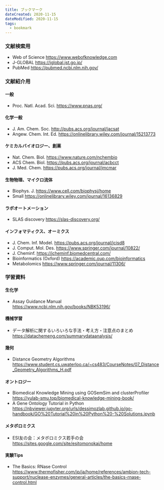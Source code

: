 ```yaml
---
title: ブックマーク
dateCreated: 2020-11-15
dateModified: 2020-11-15
tags:
  - bookmark
---
```


### 文献検索用

- Web of Science https://www.webofknowledge.com
- J-GLOBAL https://jglobal.jst.go.jp/
- PubMed https://pubmed.ncbi.nlm.nih.gov/



### 文献紹介用

#### 一般

- Proc. Natl. Acad. Sci. https://www.pnas.org/


#### 化学一般

- J. Am. Chem. Soc. http://pubs.acs.org/journal/jacsat
- Angew. Chem. Int. Ed. https://onlinelibrary.wiley.com/journal/15213773


#### ケミカルバイオロジー、創薬

- Nat. Chem. Biol. https://www.nature.com/nchembio
- ACS Chem. Biol. https://pubs.acs.org/journal/acbcct
- J. Med. Chem. https://pubs.acs.org/journal/jmcmar


#### 生物物理、マイクロ流体

- Biophys. J. https://www.cell.com/biophysj/home
- Small https://onlinelibrary.wiley.com/journal/16136829


#### ラボオートメーション

- SLAS discovery https://slas-discovery.org/


#### インフォマティクス、オーミクス

- J. Chem. Inf. Model. https://pubs.acs.org/journal/jcisd8
- J. Comput. Mol. Des. https://www.springer.com/journal/10822/
- J. Cheminf. https://jcheminf.biomedcentral.com/
- Bioinformatics (Oxford) https://academic.oup.com/bioinformatics
- Metabolomics https://www.springer.com/journal/11306/



### 学習資料

#### 生化学

- Assay Guidance Manual https://www.ncbi.nlm.nih.gov/books/NBK53196/

#### 機械学習

- データ解析に関するいろいろな手法・考え方・注意点のまとめ https://datachemeng.com/summarydataanalysis/

#### 幾何

- Distance Geometry Algorithms https://www.student.cs.uwaterloo.ca/~cs483/CourseNotes/07_Distance_Geometry_Algorithms_H.pdf


#### オントロジー
- Biomedical Knowledge Mining using GOSemSim and clusterProfiler
https://yulab-smu.top/biomedical-knowledge-mining-book/
- A Gene Ontology Tutorial in Python https://nbviewer.jupyter.org/urls/dessimozlab.github.io/go-handbook/GO%20Tutorial%20in%20Python%20-%20Solutions.ipynb


#### メタボロミクス

- ESI友の会：メタボロミクス若手の会 https://sites.google.com/site/esitomonokai/home


#### 実験Tips

- The Basics: RNase Control https://www.thermofisher.com/jp/ja/home/references/ambion-tech-support/nuclease-enzymes/general-articles/the-basics-rnase-control.html
